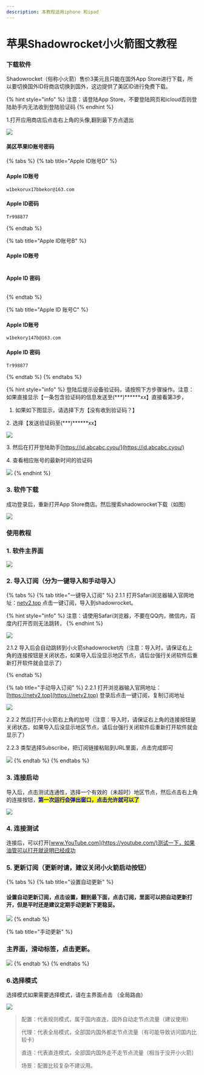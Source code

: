 ```yaml
---
description: 本教程适用iphone 和ipad
---
```


# 苹果Shadowrocket小火箭图文教程

### **下载软件**

Shadowrocket（俗称小火箭）售价3美元且只能在国外App Store进行下载，所以要切换国外ID将商店切换到国外，这边提供了美区ID进行免费下载。

{% hint style="info" %}
注意：请登陆App Store，不要登陆网页和icloud否则登陆助手内无法收到登陆验证码
{% endhint %}

1.打开应用商店后点击右上角的头像,翻到最下方点退出

![](../.gitbook/assets/33.gif)

#### 美区苹果ID账号密码

{% tabs %}
{% tab title="Apple ID账号D" %}
#### Apple ID账号

```
w1bekorux17bbekor@163.com
```

#### Apple ID密码

```
Tr998877
```
{% endtab %}

{% tab title="Apple ID账号B" %}
#### Apple ID账号

```
```

#### Apple ID 密码

```
```
{% endtab %}

{% tab title="Apple ID 账号C" %}
#### Apple ID账号

```
w1bekory147b@163.com
```

#### Apple ID 密码

```
Tr998877
```
{% endtab %}
{% endtabs %}

{% hint style="info" %}
登陆后提示设备验证码，请按照下方步骤操作。注意：如果直接显示【一条包含验证码的信息发送至(\*\*\*)\*\*\*\*\*\*xx】直接看第3步，

1. 如果如下图显示，请选择下方【没有收到验证码？】

2\. 选择【发送验证码至(\*\*\*)\*\*\*\*\*\*xx】

![](<../.gitbook/assets/RPReplay\_Final1656051143.2022-06-24 14\_39\_57.gif>)

3\. 然后在打开登陆助手[https://id.abcabc.cyou/](https://id.abcabc.cyou/)

4\. 查看相应账号的最新时间的验证码

![](<../.gitbook/assets/image (58).png>)
{% endhint %}

### 3. 软件下载

成功登录后，重新打开App Store商店。然后搜索shadowrocket下载（如图）

![](../.gitbook/assets/Xnip2021-02-28\_13-33-09.png)

### 使用教程

### 1. 软件主界面

![](../.gitbook/assets/IMG\_0F27BE3A6C35-1.jpeg)

### 2. 导入订阅（分为一键导入和手动导入）

{% tabs %}
{% tab title="一键导入订阅" %}
2.1.1 打开Safari浏览器输入官网地址：[netv2.top](https://netv2.top/) 点击一键订阅，导入到shadowrocket。

{% hint style="info" %}
注意：请使用Safari浏览器，不要在QQ内，微信内，百度内打开否则无法跳转，
{% endhint %}

![](<../.gitbook/assets/RPReplay\_Final1655616704.2022-06-19 13\_43\_18.gif>)

2.1.2 导入后会自动跳转到小火箭shadowrocket内（注意：导入时，请保证右上角的连接按钮是关闭状态，如果导入后没显示地区节点，请后台强行关闭软件后重新打开软件就会显示了）


{% endtab %}

{% tab title="手动导入订阅" %}
2.2.1 打开浏览器输入官网地址：[https://netv2.top](https://netv2.top) 登录后点击一键订阅，复制订阅地址

![](<../.gitbook/assets/RPReplay\_Final1655617525.2022-06-19 13\_49\_32.gif>)

2.2.2 然后打开小火箭右上角的加号（注意：导入时，请保证右上角的连接按钮是关闭状态，如果导入后没显示地区节点，请后台强行关闭软件后重新打开软件就会显示了）

2.2.3 类型选择Subscribe，把订阅链接粘贴到URL里面，点击完成即可

![](<../.gitbook/assets/1shadowrocket 手动daoru.2022-06-24 18\_49\_23.gif>)
{% endtab %}
{% endtabs %}

### 3. 连接启动

导入后，点击测试连通性，选择一个有效的（未超时）地区节点，然后点击右上角的连接按钮，<mark style="color:blue;">**第一次运行会弹出窗口，点击允许就可以了**</mark>

![](<../.gitbook/assets/RPReplay\_Final1655619261.2022-06-19 14\_21\_35.gif>)

### 4. 连接测试

连接后，可以打开[www.YouTube.com](https://youtube.com/)测试一下，如果油管可以打开就说明已经成功

### 5. 更新订阅（更新时请，建议关闭小火箭启动按钮）

{% tabs %}
{% tab title="设置自动更新" %}
#### &#x20;设置自动更新订阅，点击设置，翻到最下面，点击订阅，里面可以把自动更新打开，但是平时还是建议定期手动更新下更稳妥。

![](<../.gitbook/assets/RPReplay\_Final1655618982.2022-06-19 14\_12\_04.gif>)
{% endtab %}

{% tab title="手动更新" %}
### 主界面，滑动标签，点击更新。

![](../.gitbook/assets/ded695f75dedf55561e32d73c919e3a4.gif)
{% endtab %}
{% endtabs %}

### 6.选择模式

选择模式如果需要选择模式，请在主界面点击 （全局路由）

![](../.gitbook/assets/ce53bd941b125612b7e79f0989a7ada.jpg)

> 配置：代表规则模式，属于国内直连，国外自动走节点流量（建议使用）
>
> 代理：代表全局模式，全部国内国外都走节点流量（有可能导致访问国内比较卡）
>
> 直连：代表直连模式，全部国内国外走不走节点流量（相当于没开小火箭）
>
> 场景：配置比较复杂不建议用。
